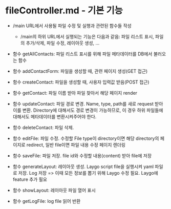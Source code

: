 # fileController.md - 기본 기능
- /main URL에서 사용될 파일 수정 및 실행과 관련된 함수들 작성
    + /main의 하위 URL에서 실행되는 기능은 다음과 같음: 파일 리스트 표시, 파일의 추가/삭제, 파일 수정, 레이아웃 생성, ...

- 함수 getAllContacts: 파일 리스트 표시를 위해 파일 메타데이터를 DB에서 불러오는 함수

- 함수 addContactForm: 파일을 생성할 때, 관련 페이지 생성(GET 접근)

- 함수 createContact: 파일을 생성할 때, 사용자 입력값 받음(POST 접근)

- 함수 getContact: 파일 이름 받아 파일 찾아서 해당 페이지 render

- 함수 updateContact: 파일 경로 변경. Name, type, path를 새로 request 받아 이를 변환. Directory에 대해서도 경로 변경이 가능하므로, 이 경우 하위 파일들에 대해서도 메타데이터를 변환시켜주어야 한다.

- 함수 deleteContact: 파일 삭제.

- 함수 editFile: 파일 수정. 수정할 File type이 directory이면 해당 directory의 페이지로 redirect, 일반 file이면 파일 내용 수정 페이지 렌더링

- 함수 saveFile: 파일 저장. file id와 수정할 내용(content) 받아 file에 저장

- 함수 generateLayout: 레이아웃 생성. Laygo script file을 실행시켜 yaml 파일로 저장. Log 저장 => 이때 모든 정보를 뽑기 위해 Laygo 수정 필요. Laygo에 feature 추가 필요

- 함수 showLayout: 레이아웃 파일 열어 표시

- 함수 getLogFile: log file 읽어 반환
